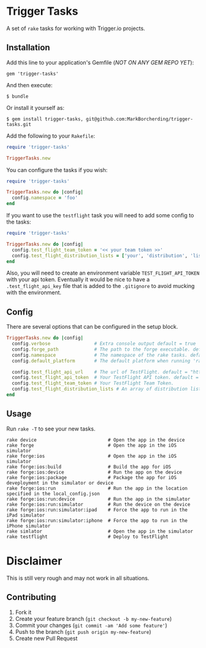 # Trigger Tasks

A set of `rake` tasks for working with Trigger.io projects.

## Installation

Add this line to your application's Gemfile (*NOT ON ANY GEM REPO YET*):

    gem 'trigger-tasks'

And then execute:

    $ bundle

Or install it yourself as:

    $ gem install trigger-tasks, git@github.com:MarkBorcherding/trigger-tasks.git


Add the following to your `Rakefile`:

```ruby
require 'trigger-tasks'

TriggerTasks.new
```

You can configure the tasks if you wish:


```ruby
require 'trigger-tasks'

TriggerTasks.new do |config|
  config.namespace = 'foo'
end
```

If you want to use the `testflight` task you will need to add some config to the tasks:

```ruby
require 'trigger-tasks'

TriggerTasks.new do |config|
  config.test_flight_team_token = '<< your team token >>'
  config.test_flight_distribution_lists = ['your', 'distribution', 'lists']
end
```

Also, you will need to create an environment variable `TEST_FLIGHT_API_TOKEN` with your
api token. Eventually it would be nice to have a `.test_flight_api_key` file that is added
to the `.gitignore` to avoid mucking with the environment.

## Config

There are several options that can be configured in the setup block.

```ruby
TriggerTasks.new do |config|
  config.verbose                # Extra console output default = true
  config.forge_path             # The path to the forge executable. default = 'forge'
  config.namespace              # The namespace of the rake tasks. default = 'forge'
  config.default_platform       # The default platform when running 'rake device'. default = 'ios'

  config.test_flight_api_url    # The url of TestFlight. default = "https://testflightapp.com/api/builds.json"
  config.test_flight_api_token  # Your TestFlight API token. default = ENV['TEST_FLIGHT_API_TOKEN']
  config.test_flight_team_token # Your TestFlight Team Token.
  config.test_flight_distribution_lists # An array of distribution lists in TestFlight.
end
```

## Usage

Run `rake -T` to see your new tasks.

```
rake device                          # Open the app in the device
rake forge                           # Open the app in the iOS simulator
rake forge:ios                       # Open the app in the iOS simulator
rake forge:ios:build                 # Build the app for iOS
rake forge:ios:device                # Run the app on the device
rake forge:ios:package               # Package the app for iOS deveployment in the simulator or device
rake forge:ios:run                   # Run the app in the location specified in the local_config.json
rake forge:ios:run:device            # Run the app in the simulator
rake forge:ios:run:simulator         # Run the device on the device
rake forge:ios:run:simulator:ipad    # Force the app to run in the iPad simulator
rake forge:ios:run:simulator:iphone  # Force the app to run in the iPhone simulator
rake simlator                        # Open the app in the simulator
rake testflight                      # Deploy to TestFlight
```

# Disclaimer

This is still very rough and may not work in all situations.

## Contributing

1. Fork it
2. Create your feature branch (`git checkout -b my-new-feature`)
3. Commit your changes (`git commit -am 'Add some feature'`)
4. Push to the branch (`git push origin my-new-feature`)
5. Create new Pull Request

